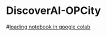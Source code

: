# DiscoverAI-OPCity

#[loading notebook in google colab](https://colab.research.google.com/github/)
